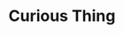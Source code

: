 ---
facebook: https://facebook.com/curiousthingai
instagram: https://instagram.com/curiousthingai
linkedin: https://linkedin.com/company/curiousthing-io
logohandle: curiousthingio
sort: curiousthing
title: Curious Thing
twitter: https://x.com/CuriousThingAI
website: https://curiousthing.io/
youtube: https://youtube.com/channel/UCZRoifGJUlkeyo73XbrzJuw
---
